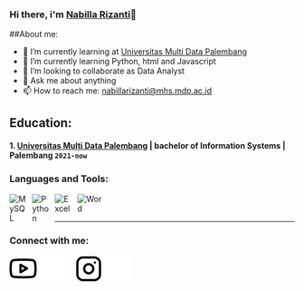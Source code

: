 ### Hi there, i'm [Nabilla Rizanti](https://instagram.com/itz.bllaa_)👋 

##About me:

- 🔭 I’m currently learning at [Universitas Multi Data Palembang](https://mdp.ac.id/)
- 🌱 I’m currently learning Python, html and Javascript
- 👯 I’m looking to collaborate as Data Analyst 
- 💬 Ask me about anything
- 📫 How to reach me: nabillarizanti@mhs.mdp.ac.id


## Education:

#### 1. [Universitas Multi Data Palembang](https://mdp.ac.id/) | bachelor of Information Systems | Palembang `2021-now`



### Languages and Tools:

[<img align="left" alt="MySQL" width="30px" src="https://cdn.jsdelivr.net/gh/devicons/devicon/icons/mysql/mysql-original.svg" style="padding-right:10px;" />][webdev]
[<img align="left" alt="Python" width="30px" src="https://upload.wikimedia.org/wikipedia/commons/thumb/c/c3/Python-logo-notext.svg/110px-Python-logo-notext.svg.png?20100317150552" style="padding-right:10px;" />][webdev]
[<img align="left" alt="Excel" width="30px" src="https://is2-ssl.mzstatic.com/image/thumb/Purple126/v4/a8/fd/5a/a8fd5a84-c6f1-355f-3b9f-6e86598efaa3/XCEL.png/1200x630bb.png" style="padding-right:10px;" />][webdev]
[<img align="left" alt="Word" width="50px" src="https://download.logo.wine/logo/Microsoft_Word/Microsoft_Word-Logo.wine.png" style="padding-right:10px;" />][webdev]

<br />
<br />

---

### Connect with me:

[![website](./img/youtube-light.svg)](https://www.youtube.com/@MDPTVindonesia#gh-light-mode-only)
[![website](./img/youtube-dark.svg)](https://www.youtube.com/@MDPTVindonesia#gh-dark-mode-only)
&nbsp;&nbsp;
[![website](./img/instagram-light.svg)](https://instagram.com/itz.bllaa_?igshid=YmMyMTA2M2Y=#gh-light-mode-only)
[![website](./img/instagram-dark.svg)](https://instagram.com/itz.bllaa_?igshid=YmMyMTA2M2Y=#gh-dark-mode-only)



[webdev]: https://github.com/Nabillaaaa/Nabillaaaa/

